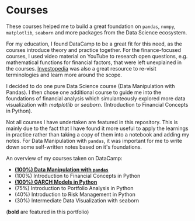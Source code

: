 # Courses
These courses helped me to build a great foundation on `pandas`, `numpy`, `matplotlib`, `seaborn` and more packages from the Data Science ecosystem. 

For my education, I found DataCamp to be a great fit for this need, as the courses introduce theory and practice together. For the finance-focused courses, I used video material on YouTube to research open questions, e.g. mathematical functions for financial factors, that were left unexplained in the courses. [Investopedia](https://www.investopedia.com/) was also a great resource to re-visit terminologies and learn more around the scope.

I decided to do one pure Data Science course (Data Manipulation with Pandas). I then chose one additional course to guide me into the foundations of financial analysis which simulanteously explored more data visualization with _matplotlib_ or _seaborn_. (Introduction to Financial Concepts in Python).

Not all courses I have undertaken are featured in this repository. This is mainly due to the fact that I have found it more useful to apply the learnings in practice rather than taking a copy of them into a notebook and adding my notes. For Data Manipulation with `pandas`, it was important for me to write down some self-written notes based on it's foundations. 

An overview of my courses taken on DataCamp:
* **[(100%) Data Manipulation with `pandas`](datacamp--data-manipulation-with-pandas/README.md)**
* (100%) Introduction to Financial Concepts in Python
* **[(100%) GARCH Models in Python](datacamp--garch-models/README.md)**
* (75%) Introduction to Portfolio Analysis in Python
* (40%) Introduction to Risk Management in Python
* (30%) Intermediate Data Visualization with seaborn

(**bold** are featured in this portfolio)
